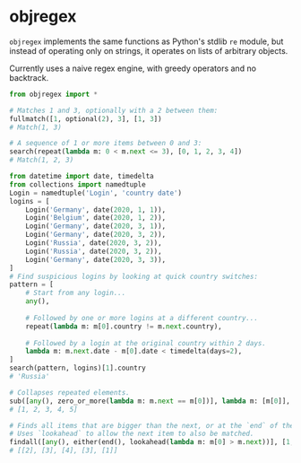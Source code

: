 # objregex

`objregex` implements the same functions as Python's stdlib `re` module, but instead of operating only on strings, it operates on lists of arbitrary objects.

Currently uses a naive regex engine, with greedy operators and no backtrack.

```python
from objregex import *

# Matches 1 and 3, optionally with a 2 between them:
fullmatch([1, optional(2), 3], [1, 3])
# Match(1, 3)

# A sequence of 1 or more items between 0 and 3:
search(repeat(lambda m: 0 < m.next <= 3), [0, 1, 2, 3, 4])
# Match(1, 2, 3)

from datetime import date, timedelta
from collections import namedtuple
Login = namedtuple('Login', 'country date')
logins = [
    Login('Germany', date(2020, 1, 1)),
    Login('Belgium', date(2020, 1, 2)),
    Login('Germany', date(2020, 3, 1)),
    Login('Germany', date(2020, 3, 2)),
    Login('Russia', date(2020, 3, 2)),
    Login('Russia', date(2020, 3, 2)),
    Login('Germany', date(2020, 3, 3)),
]
# Find suspicious logins by looking at quick country switches:
pattern = [
    # Start from any login...
    any(),
    
    # Followed by one or more logins at a different country...
    repeat(lambda m: m[0].country != m.next.country), 
    
    # Followed by a login at the original country within 2 days.
    lambda m: m.next.date - m[0].date < timedelta(days=2), 
]
search(pattern, logins)[1].country
# 'Russia'

# Collapses repeated elements.
sub([any(), zero_or_more(lambda m: m.next == m[0])], lambda m: [m[0]], [1, 2, 3, 3, 4, 5, 5])
# [1, 2, 3, 4, 5]

# Finds all items that are bigger than the next, or at the `end` of the list.
# Uses `lookahead` to allow the next item to also be matched.
findall([any(), either(end(), lookahead(lambda m: m[0] > m.next))], [1, 2, 1, 3, 2, 4, 3, 1])
# [[2], [3], [4], [3], [1]]
```
